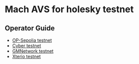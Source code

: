 # Mach AVS for holesky testnet

## Operator Guide

* [OP-Sepolia testnet](./op-sepolia/README.md)
* [Cyber testnet](./cyber-testnet/README.md)
* [GMNetwork testnet](./gmnetwork-testnet/README.md)
* [Xterio testnet](./xterio-testnet/README.md)
